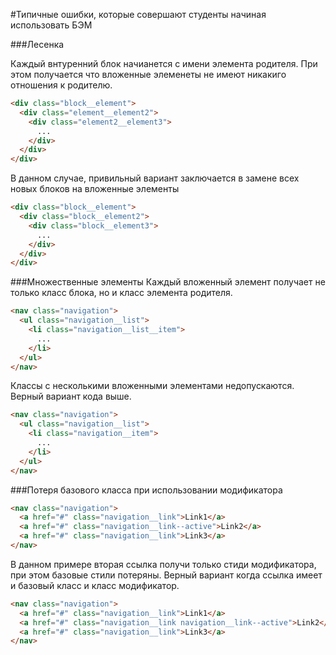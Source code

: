 #Типичные ошибки, которые совершают студенты начиная использовать БЭМ

###Лесенка

Каждый внтуренний блок начианется с имени элемента родителя. При этом получается что вложенные элеменеты не имеют никакиго отношения к родителю.
```html
<div class="block__element">
  <div class="element__element2">
    <div class="element2__element3">
      ...
    </div>
  </div>
</div>
```

В данном случае, привильный вариант заключается в замене всех новых блоков на вложенные элементы
```html
<div class="block__element">
  <div class="block__element2">
    <div class="block__element3">
      ...
    </div>
  </div>
</div>
```

###Множественные элементы
Каждый вложенный элемент получает не только класс блока, но и класс элемента родителя.
```html
<nav class="navigation">
  <ul class="navigation__list">
    <li class="navigation__list__item">
      ...
    </li>
  </ul>
</nav>
```
Классы с несколькими вложенными элементами недопускаются. Верный вариант кода выше.
```html
<nav class="navigation">
  <ul class="navigation__list">
    <li class="navigation__item">
      ...
    </li>
  </ul>
</nav>
```

###Потеря базового класса при использовании модификатора
```html
<nav class="navigation">
  <a href="#" class="navigation__link">Link1</a>
  <a href="#" class="navigation__link--active">Link2</a>
  <a href="#" class="navigation__link">Link3</a>
</nav>
```
В данном примере вторая ссылка получи только стиди модификатора, при этом базовые стили потеряны. Верный вариант когда ссылка имеет и базовый класс и класс модификатор.
```html
<nav class="navigation">
  <a href="#" class="navigation__link">Link1</a>
  <a href="#" class="navigation__link navigation__link--active">Link2</a>
  <a href="#" class="navigation__link">Link3</a>
</nav>
```
